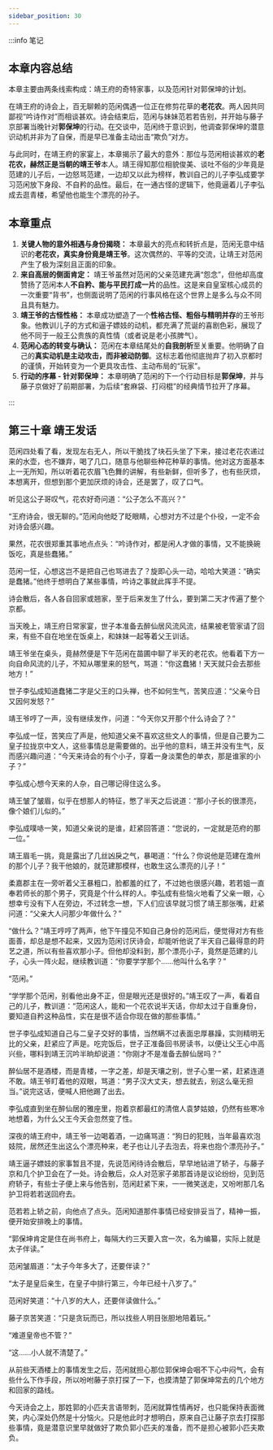 ```yaml
---
sidebar_position: 30
---
```


:::info 笔记

## 本章内容总结

本章主要由两条线索构成：靖王府的奇特家事，以及范闲针对郭保坤的计划。

在靖王府的诗会上，百无聊赖的范闲偶遇一位正在修剪花草的**老花农**。两人因共同鄙视“吟诗作对”而相谈甚欢。诗会结束后，范闲与妹妹范若若告别，并开始与藤子京部署当晚针对**郭保坤**的行动。在交谈中，范闲终于意识到，他调查郭保坤的潜意识动机并非为了自保，而是早已准备主动出击“欺负”对方。

与此同时，在靖王府的家宴上，本章揭示了最大的意外：那位与范闲相谈甚欢的**老花农，赫然正是当朝的靖王爷**本人。靖王得知那位相貌俊美、谈吐不俗的少年竟是范建的儿子后，一边怒骂范建，一边却又以此为榜样，教训自己的儿子李弘成要学习范闲放下身段、不自矜的品性。最后，在一通古怪的逻辑下，他竟逼着儿子李弘成去逛青楼，希望他也能生个漂亮的孙子。

## 本章重点

1.  **关键人物的意外相遇与身份揭晓：** 本章最大的亮点和转折点是，范闲无意中结识的**老花农，真实身份竟是靖王爷**。这次偶然的、平等的交流，让靖王对范闲产生了极为深刻且正面的印象。
2.  **来自高层的侧面肯定：** 靖王爷虽然对范闲的父亲范建充满“怨念”，但他却高度赞扬了范闲本人**不自矜、能与平民打成一片**的品性。这是来自皇室核心成员的一次重要“背书”，也侧面说明了范闲的行事风格在这个世界上是多么与众不同且具有魅力。
3.  **靖王爷的古怪性格：** 本章成功塑造了一个**性格古怪、粗俗与精明并存**的王爷形象。他教训儿子的方式和逼子嫖妓的动机，都充满了荒诞的喜剧色彩，展现了他不同于一般王公贵族的真性情（或者说是老小孩脾气）。
4.  **范闲心态的转变与确认：** 范闲在本章结尾处的**自我剖析**至关重要。他明确了自己的**真实动机是主动攻击，而非被动防御**。这标志着他彻底抛弃了初入京都时的谨慎，开始转变为一个更具攻击性、主动布局的“玩家”。
5.  **行动的序幕 - 针对郭保坤：** 本章明确了范闲的下一个行动目标是**郭保坤**，并与藤子京做好了前期部署，为后续“套麻袋、打闷棍”的经典情节拉开了序幕。

:::

## 第三十章 **靖王发话**

范闲四处看了看，发现左右无人，所以干脆找了块石头坐了下来，接过老花农递过来的水壶，也不嫌弃，喝了几口，随意与他聊些种花种草的事情。他对这方面基本上一无所知，所以听着花农眉飞色舞的讲解，有些新鲜，但听多了，也有些厌烦，本想离开，但想到那个更加厌烦的诗会，还是罢了，叹了口气。

听见这公子哥叹气，花农好奇问道：“公子怎么不高兴？”

“王府诗会，很无聊的。”范闲向他眨了眨眼睛，心想对方不过是个仆役，一定不会对诗会感兴趣。

果然，花农很郑重其事地点点头：“吟诗作对，都是闲人才做的事情，又不能换碗饭吃，真是些蠢猪。”

范闲一怔，心想这岂不是把自己也骂进去了？旋即心头一动，哈哈大笑道：“确实是蠢猪。”他终于想明白了某些事情，吟诗之事就此挥手不提。

诗会散后，各人各自回家或翘家，至于后来发生了什么，要到第二天才传遍了整个京都。

当天晚上，靖王府日常家宴，世子本准备去醉仙居风流风流，结果被老管家请了回来，有些不自在地坐在饭桌上，和妹妹一起等着父王训话。

靖王爷坐在桌头，竟赫然便是下午范闲在苗圃中聊了半天的老花农。他看着下方一向自命风流的儿子，不知从哪里来的怒气，骂道：“你这蠢猪！天天就只会去那些地方！”

世子李弘成知道蠢猪二字是父王的口头禅，也不如何生气，苦笑应道：“父亲今日又因何发怒？”

靖王爷哼了一声，没有继续发作，问道：“今天你又开那个什么诗会了？”

李弘成一怔，苦笑应了声是，他知道父亲不喜欢这些文人的事情，但是自己要为二皇子拉拢京中文人，这些事情总是需要做的。出乎他的意料，靖王并没有生气，反而感兴趣问道：“今天来诗会的有个小子，穿着一身淡栗色的单衣，那是谁家的小子？”

李弘成心想今天来的人杂，自己哪记得住这么多。

靖王皱了皱眉，似乎在想那人的特征，憋了半天之后说道：“那小子长的很漂亮，像个娘们儿似的。”

李弘成噗哧一笑，知道父亲说的是谁，赶紧回答道：“您说的，一定就是范府的那一位。”

靖王眉毛一挑，竟是露出了几丝凶戾之气，暴喝道：“什么？你说他是范建在澹州的那个儿子？我干他娘的，就范建那模样，也敢生这么漂亮的儿子！”

柔嘉郡主在一旁听着父王暴粗口，脸都羞的红了，不过她也很感兴趣，若若姐一直奉若师长的那个男子，究竟是个什么样的人。李弘成有些恼火地看了父亲一眼，心想幸亏没有下人在旁边，不过转念一想，下人们应该早就习惯了靖王那张嘴，赶紧问道：“父亲大人问那少年做什么？”

“做什么？”靖王哼哼了两声，他下午撞见不知自己身份的范闲后，便觉得对方有些面善，却总是想不起来，又因为范闲讨厌诗会，却能听他说了半天自己最得意的莳艺之道，所以有些喜欢那小子。但他却没料到，那个漂亮小子，竟然是范建的儿子，心头一阵火起，继续教训道：“你要学学那个……他叫什么名字？”

“范闲。”

“学学那个范闲，别看他出身不正，但是眼光还是很好的。”靖王叹了一声，看着自己的儿子，教训道：“范闲这人，能和一个花农说半天话，你却太过于自重身份，要知道自矜这种品性，实在是很不适合你现在做的那些事情。”

世子李弘成知道自己与二皇子交好的事情，当然瞒不过表面忠厚暴躁，实则精明无比的父亲，赶紧应了声是。吃完饭后，世子正准备回书房读书，以便让父王心中高兴些，哪料到靖王沉吟半晌却说道：“你刚才不是准备去醉仙居吗？”

醉仙居不是酒楼，而是青楼，一字之差，却是天壤之别，世子心里一紧，赶紧连道不敢。靖王爷盯着他的双眼，骂道：“男子汉大丈夫，想去就去，别这么毫无担当。”说完这话，便喊人把他踢了出去。

李弘成直到坐在醉仙居的雅座里，抱着京都最红的清倌人袁梦姑娘，仍然有些寒冷地想着，为什么父王今天会忽然变了性。

深夜的靖王府中，靖王爷一边喝着酒，一边痛骂道：“狗日的犯贱，当年最喜欢泡妓院，居然还生出这么个漂亮种来，老子也让儿子去泡去，将来也抱个漂亮孙子。”

靖王逼子嫖妓的家事暂且不提，先说范闲待诗会散后，早早地钻进了轿子，与藤子京和几个护卫会在了一处。诗会散后，众人对范家子弟那首诗是议论纷纷，见到范府轿子，有些士子便上来与他告别，范闲赶紧下来，一一微笑送走，又吩咐那几名护卫将若若送回府去。

范若若上轿之前，向他点了点头。范闲知道那件事情已经安排妥当了，精神一振，便开始安排晚上的事情。

“郭保坤肯定是住在尚书府上，每隔大约三天要入宫一次，名为编纂，实际上就是太子伴读。”

范闲皱眉道：“太子今年多大了，还要伴读？”

“太子是皇后亲生，在皇子中排行第三，今年已经十八岁了。”

范闲好笑道：“十八岁的大人，还要伴读做什么。”

藤子京苦笑道：“只是贪玩而已，所以找些人明目张胆地陪着玩。”

“难道皇帝也不管？”

“这……小人就不清楚了。”

从前些天酒楼上的事情发生之后，范闲就担心那位郭保坤会咽不下心中闷气，会有些什么下作手段，所以吩咐藤子京打探了一下，也摸清楚了郭保坤常去的几个地方和回家的路线。

今天诗会之上，那姓郭的小匹夫言语带刺，范闲就算性情再好，也只能保持表面微笑，内心深处仍然是十分恼火。只是他此时才想明白，原来自己让藤子京去打探那些事情，竟是潜意识里早就做好了欺负郭小匹夫的准备，而不是担心被郭小匹夫欺负。

